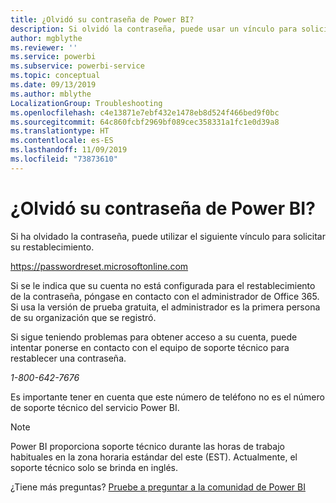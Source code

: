 ```yaml
---
title: ¿Olvidó su contraseña de Power BI?
description: Si olvidó la contraseña, puede usar un vínculo para solicitar su restablecimiento.
author: mgblythe
ms.reviewer: ''
ms.service: powerbi
ms.subservice: powerbi-service
ms.topic: conceptual
ms.date: 09/13/2019
ms.author: mblythe
LocalizationGroup: Troubleshooting
ms.openlocfilehash: c4e13871e7ebf432e1478eb8d524f466bed9f0bc
ms.sourcegitcommit: 64c860fcbf2969bf089cec358331a1fc1e0d39a8
ms.translationtype: HT
ms.contentlocale: es-ES
ms.lasthandoff: 11/09/2019
ms.locfileid: "73873610"
---
```

# <a name="forgot-your-password-for-power-bi"></a>¿Olvidó su contraseña de Power BI?

Si ha olvidado la contraseña, puede utilizar el siguiente vínculo para solicitar su restablecimiento.

<https://passwordreset.microsoftonline.com>

Si se le indica que su cuenta no está configurada para el restablecimiento de la contraseña, póngase en contacto con el administrador de Office 365. Si usa la versión de prueba gratuita, el administrador es la primera persona de su organización que se registró.

Si sigue teniendo problemas para obtener acceso a su cuenta, puede intentar ponerse en contacto con el equipo de soporte técnico para restablecer una contraseña.

*1-800-642-7676*

Es importante tener en cuenta que este número de teléfono no es el número de soporte técnico del servicio Power BI.

> [!NOTE]
> Power BI proporciona soporte técnico durante las horas de trabajo habituales en la zona horaria estándar del este (EST). Actualmente, el soporte técnico solo se brinda en inglés.

¿Tiene más preguntas? [Pruebe a preguntar a la comunidad de Power BI](https://community.powerbi.com/)
